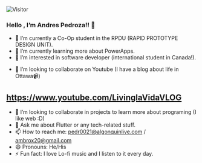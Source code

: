 ![Visitor](https://visitor-badge.laobi.icu/badge?page_id=ambrox20.ambrox20)

### Hello , I’m Andres Pedroza!! 👋 


- 🔭 I’m currently a Co-Op student in the RPDU (RAPID PROTOTYPE DESIGN UNIT).
- 🌱 I’m currently learning more about PowerApps.
- 👀 I’m interested in software developer (international student in Canada!).
<!--- - 🌱 I’m currently learning Java, SQL, CMD Script, HTML, CSS, JavaScript and Shell Scrip. --->
- 👯 I’m looking to collaborate on Youtube (I have a blog about life in Ottawa:video_camera:) 
## https://www.youtube.com/LivinglaVidaVLOG
- 💞️ I’m looking to collaborate in projects to learn more about programing (I like web :D)
- 💬 Ask me about Flutter or any tech-related stuff.
- 📫 How to reach me: pedr0021@algonquinlive.com / ambrox20@gmail.com
- 😄 Pronouns: He/His
- ⚡ Fun fact: I love Lo-fi music and I listen to it every day.


<!---
ambrox20/ambrox20 is a ✨ special ✨ repository because its `README.md` (this file) appears on your GitHub profile.
You can click the Preview link to take a look at your changes.
--->
